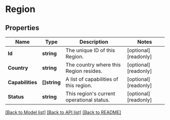 # Region

## Properties

Name | Type | Description | Notes
------------ | ------------- | ------------- | -------------
**Id** | **string** | The unique ID of this Region. | [optional] [readonly] 
**Country** | **string** | The country where this Region resides. | [optional] [readonly] 
**Capabilities** | **[]string** | A list of capabilities of this region.  | [optional] [readonly] 
**Status** | **string** | This region&#39;s current operational status.  | [optional] [readonly] 

[[Back to Model list]](../README.md#documentation-for-models) [[Back to API list]](../README.md#documentation-for-api-endpoints) [[Back to README]](../README.md)


